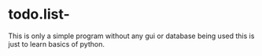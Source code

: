 # todo.list-
This is only a simple program without any gui or database being used this is just to learn basics of python. 
